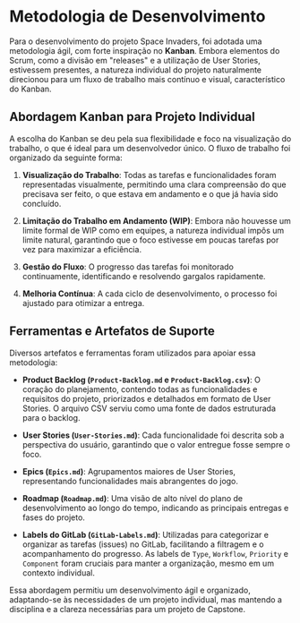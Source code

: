 # Metodologia de Desenvolvimento

Para o desenvolvimento do projeto Space Invaders, foi adotada uma metodologia ágil, com forte inspiração no **Kanban**. Embora elementos do Scrum, como a divisão em "releases" e a utilização de User Stories, estivessem presentes, a natureza individual do projeto naturalmente direcionou para um fluxo de trabalho mais contínuo e visual, característico do Kanban.

## Abordagem Kanban para Projeto Individual

A escolha do Kanban se deu pela sua flexibilidade e foco na visualização do trabalho, o que é ideal para um desenvolvedor único. O fluxo de trabalho foi organizado da seguinte forma:

1.  **Visualização do Trabalho**: Todas as tarefas e funcionalidades foram representadas visualmente, permitindo uma clara compreensão do que precisava ser feito, o que estava em andamento e o que já havia sido concluído.

2.  **Limitação do Trabalho em Andamento (WIP)**: Embora não houvesse um limite formal de WIP como em equipes, a natureza individual impôs um limite natural, garantindo que o foco estivesse em poucas tarefas por vez para maximizar a eficiência.

3.  **Gestão do Fluxo**: O progresso das tarefas foi monitorado continuamente, identificando e resolvendo gargalos rapidamente.

4.  **Melhoria Contínua**: A cada ciclo de desenvolvimento, o processo foi ajustado para otimizar a entrega.

## Ferramentas e Artefatos de Suporte

Diversos artefatos e ferramentas foram utilizados para apoiar essa metodologia:

*   **Product Backlog (`Product-Backlog.md` e `Product-Backlog.csv`)**: O coração do planejamento, contendo todas as funcionalidades e requisitos do projeto, priorizados e detalhados em formato de User Stories. O arquivo CSV serviu como uma fonte de dados estruturada para o backlog.

*   **User Stories (`User-Stories.md`)**: Cada funcionalidade foi descrita sob a perspectiva do usuário, garantindo que o valor entregue fosse sempre o foco.

*   **Epics (`Epics.md`)**: Agrupamentos maiores de User Stories, representando funcionalidades mais abrangentes do jogo.

*   **Roadmap (`Roadmap.md`)**: Uma visão de alto nível do plano de desenvolvimento ao longo do tempo, indicando as principais entregas e fases do projeto.

*   **Labels do GitLab (`GitLab-Labels.md`)**: Utilizadas para categorizar e organizar as tarefas (issues) no GitLab, facilitando a filtragem e o acompanhamento do progresso. As labels de `Type`, `Workflow`, `Priority` e `Component` foram cruciais para manter a organização, mesmo em um contexto individual.

Essa abordagem permitiu um desenvolvimento ágil e organizado, adaptando-se às necessidades de um projeto individual, mas mantendo a disciplina e a clareza necessárias para um projeto de Capstone.